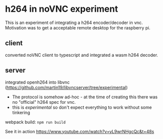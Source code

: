 # h264 in noVNC experiment

This is an experiment of integrating a h264 encoder/decoder in vnc. 
Motivation was to get a acceptable remote desktop for the raspberry pi. 

## client
converted noVNC client to typescript and integrated a wasm h264 decoder. 

## server
integrated openh264 into libvnc (https://github.com/martin19/libvncserver/tree/experimental)

- The protocol is somehow ad-hoc - at the time of creating this there was no "official" h264 spec for vnc.
- this is *experimental* so don't expect everything to work without some tinkering

webpack build: `npm run build`

See it in action https://www.youtube.com/watch?v=yL9wrNHgcQc&t=48s
